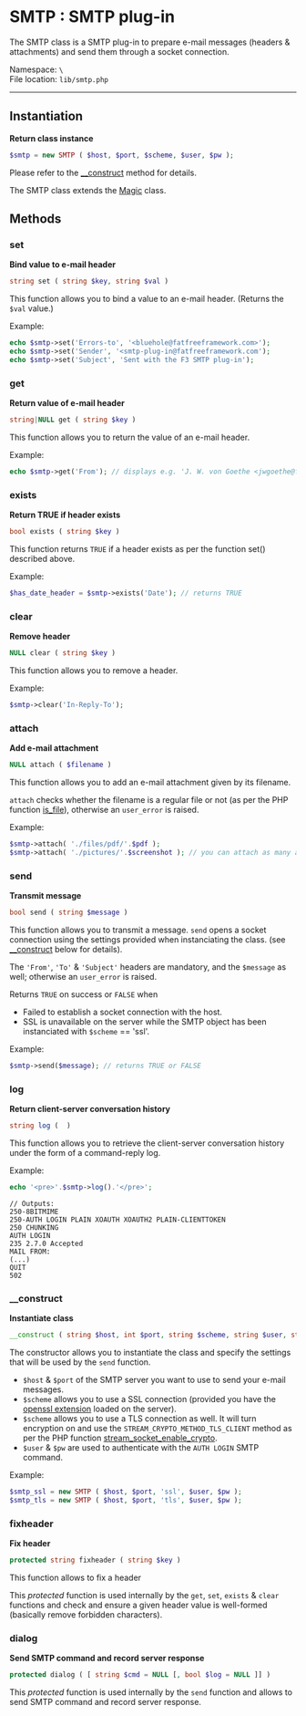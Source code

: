 # SMTP : SMTP plug-in

The SMTP class is a SMTP plug-in to prepare e-mail messages (headers & attachments) and send them through a socket connection.

Namespace: `\` <br>
File location: `lib/smtp.php`

---

## Instantiation

**Return class instance**

```php
$smtp = new SMTP ( $host, $port, $scheme, $user, $pw );

```
Please refer to the [__construct](smtp#&#95;&#95;construct) method for details.

The SMTP class extends the [Magic](magic) class.

## Methods

### set

**Bind value to e-mail header**

``` php
string set ( string $key, string $val ) 
```

This function allows you to bind a value to an e-mail header. 
(Returns the `$val` value.)

Example:

``` php
echo $smtp->set('Errors-to', '<bluehole@fatfreeframework.com>');
echo $smtp->set('Sender', '<smtp-plug-in@fatfreeframework.com');
echo $smtp->set('Subject', 'Sent with the F3 SMTP plug-in');
```

### get

**Return value of e-mail header**

``` php
string|NULL get ( string $key ) 
```

This function allows you to return the value of an e-mail header. 

Example:

``` php
echo $smtp->get('From'); // displays e.g. 'J. W. von Goethe <jwgoethe@famousauthors.org>'
```

### exists

**Return TRUE if header exists**

``` php
bool exists ( string $key ) 
```

This function returns `TRUE` if a header exists as per the function set() described above. 

Example:

``` php
$has_date_header = $smtp->exists('Date'); // returns TRUE
```

### clear

**Remove header**

``` php
NULL clear ( string $key ) 
```

This function allows you to remove a header. 

Example:

``` php
$smtp->clear('In-Reply-To');

```

### attach

**Add e-mail attachment**

``` php
NULL attach ( $filename ) 
```

This function allows you to add an e-mail attachment given by its filename.

`attach` checks whether the filename is a regular file or not (as per the PHP function [is_file](http://www.php.net/is_file "php.net :: ")), otherwise an `user_error` is raised.

Example:

``` php
$smtp->attach( './files/pdf/'.$pdf );
$smtp->attach( './pictures/'.$screenshot ); // you can attach as many attachments you need to the same e-mail
```

### send

**Transmit message**

``` php
bool send ( string $message ) 
```

This function allows you to transmit a message. `send` opens a socket connection using the settings provided when instanciating the class. (see [__construct](smtp#&#95;&#95;construct) below for details). 

The `'From'`, `'To'` & `'Subject'` headers are mandatory, and the `$message` as well; otherwise an `user_error` is raised. 

Returns `TRUE` on success or `FALSE` when 

+ Failed to establish a socket connection with the host. 
+ SSL is unavailable on the server while the SMTP object has been instanciated with `$scheme` == 'ssl'. 

Example:

``` php
$smtp->send($message); // returns TRUE or FALSE
```

### log

**Return client-server conversation history**

``` php
string log (  ) 
```

This function allows you to retrieve the client-server conversation history under the form of a command-reply log.

Example:

``` php
echo '<pre>'.$smtp->log().'</pre>';
```
```
// Outputs:
250-8BITMIME
250-AUTH LOGIN PLAIN XOAUTH XOAUTH2 PLAIN-CLIENTTOKEN
250 CHUNKING
AUTH LOGIN
235 2.7.0 Accepted
MAIL FROM: 
(...)
QUIT
502
```

### __construct

**Instantiate class**

``` php
__construct ( string $host, int $port, string $scheme, string $user, string $pw ) 
```

The constructor allows you to instantiate the class and specify the settings that will be used by the `send` function. 

+ `$host` & `$port` of the SMTP server you want to use to send your e-mail messages.
+ `$scheme` allows you to use a SSL connection (provided you have the [openssl extension](http://www.php.net/openssl "php.net :: OpenSSL") loaded on the server).
+ `$scheme` allows you to use a TLS connection as well. It will turn encryption on and use the `STREAM_CRYPTO_METHOD_TLS_CLIENT` method as per the PHP function [stream_socket_enable_crypto](http://www.php.net/manual/en/function.stream-socket-enable-crypto.php "php.net :: stream_socket_enable_crypto").
+ `$user` & `$pw` are used to authenticate with the `AUTH LOGIN` SMTP command.

Example:

``` php
$smtp_ssl = new SMTP ( $host, $port, 'ssl', $user, $pw );
$smtp_tls = new SMTP ( $host, $port, 'tls', $user, $pw );

```

### fixheader

**Fix header**

``` php
protected string fixheader ( string $key ) 
```

This function allows to fix a header 

This _protected_ function is used internally by the `get`, `set`, `exists` & `clear` functions and check and ensure a given header value is well-formed (basically remove forbidden characters). 



### dialog

**Send SMTP command and record server response**

``` php
protected dialog ( [ string $cmd = NULL [, bool $log = NULL ]] ) 
```

This _protected_ function is used internally by the `send` function and allows to send SMTP command and record server response. 
